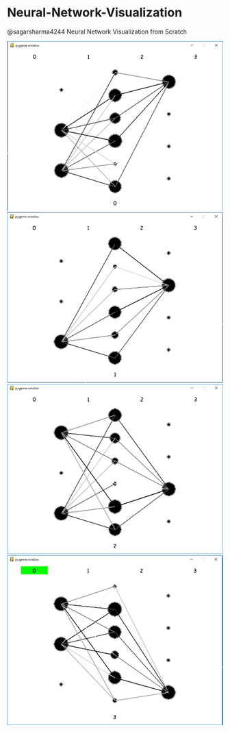 # Neural-Network-Visualization
@sagarsharma4244
Neural Network Visualization from Scratch

![alt text](https://raw.githubusercontent.com/Sagarsharma4244/Neural-Network-Visualization/master/0.PNG)
![alt text](https://raw.githubusercontent.com/Sagarsharma4244/Neural-Network-Visualization/master/1.PNG)
![alt text](https://raw.githubusercontent.com/Sagarsharma4244/Neural-Network-Visualization/master/2.PNG)
![alt text](https://raw.githubusercontent.com/Sagarsharma4244/Neural-Network-Visualization/master/3.PNG)
